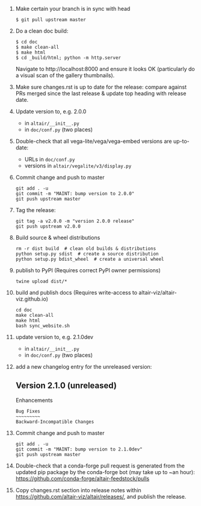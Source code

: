 1. Make certain your branch is in sync with head
   
       $ git pull upstream master
   
2. Do a clean doc build:

       $ cd doc
       $ make clean-all
       $ make html
       $ cd _build/html; python -m http.server
   
   Navigate to http://localhost:8000 and ensure it looks OK (particularly
   do a visual scan of the gallery thumbnails).

3. Make sure changes.rst is up to date for the release: compare against PRs
   merged since the last release & update top heading with release date.

4. Update version to, e.g. 2.0.0

   - in ``altair/__init__.py``
   - in ``doc/conf.py`` (two places)

5. Double-check that all vega-lite/vega/vega-embed versions are up-to-date:

   - URLs in ``doc/conf.py``
   - versions in ``altair/vegalite/v3/display.py``

6. Commit change and push to master

       git add . -u
       git commit -m "MAINT: bump version to 2.0.0"
       git push upstream master

7. Tag the release:

       git tag -a v2.0.0 -m "version 2.0.0 release"
       git push upstream v2.0.0

8. Build source & wheel distributions

       rm -r dist build  # clean old builds & distributions
       python setup.py sdist  # create a source distribution
       python setup.py bdist_wheel  # create a universal wheel

9. publish to PyPI (Requires correct PyPI owner permissions)

       twine upload dist/*

10. build and publish docs (Requires write-access to altair-viz/altair-viz.github.io)

        cd doc
        make clean-all
        make html
        bash sync_website.sh

11. update version to, e.g. 2.1.0dev

    - in ``altair/__init__.py``
    - in ``doc/conf.py`` (two places)

12. add a new changelog entry for the unreleased version:

       Version 2.1.0 (unreleased)
       --------------------------

       Enhancements
       ~~~~~~~~~~~~
       Bug Fixes
       ~~~~~~~~~
       Backward-Incompatible Changes
       ~~~~~~~~~~~~~~~~~~~~~~~~~~~~~

13. Commit change and push to master

        git add . -u
        git commit -m "MAINT: bump version to 2.1.0dev"
        git push upstream master

14. Double-check that a conda-forge pull request is generated from the updated
    pip package by the conda-forge bot (may take up to ~an hour):
    https://github.com/conda-forge/altair-feedstock/pulls

15. Copy changes.rst section into release notes within
    https://github.com/altair-viz/altair/releases/, and publish the release.
